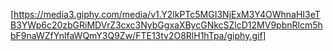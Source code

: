 [https://media3.giphy.com/media/v1.Y2lkPTc5MGI3NjExM3Y4OWhnaHI3eTB3YWp6c20zbGRiMDVrZ3cxc3NybGgxaXBycGNkcSZlcD12MV9pbnRlcm5hbF9naWZfYnlfaWQmY3Q9Zw/FTE13tv2O8RlH1hTpa/giphy.gif]
